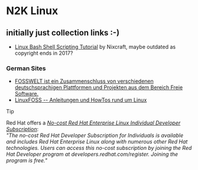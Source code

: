 # N2K Linux

## initially just collection links :-)

- [Linux Bash Shell Scripting Tutorial](https://bash.cyberciti.biz/guide/Main_Page) by Nixcraft, maybe outdated as copyright ends in 2017?
### German Sites
- [FOSSWELT ist ein Zusammenschluss von verschiedenen deutschsprachigen Plattformen und Projekten aus dem Bereich Freie Software.](https://fosswelt.org/)
- [LinuxFOSS -- Anleitungen und HowTos rund um Linux](https://linuxfoss.de/)

> [!TIP]
> Red Hat offers a [*No-cost Red Hat Enterprise Linux Individual Developer Subscription*](https://developers.redhat.com/articles/faqs-no-cost-red-hat-enterprise-linux#):<br>
> *"The no-cost Red Hat Developer Subscription for Individuals is available and includes Red Hat Enterprise Linux along with numerous other Red Hat technologies. Users can access this no-cost subscription by joining the Red Hat Developer program at developers.redhat.com/register. Joining the program is free."*

